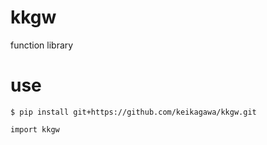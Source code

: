 # kkgw

function library

# use

```
$ pip install git+https://github.com/keikagawa/kkgw.git
```

```python:
import kkgw
```
